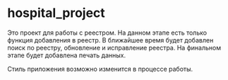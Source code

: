 # hospital_project

Это проект для работы с реестром. На данном этапе есть только функция добавления в реестр.
В ближайшее время будет добавлен поиск по реестру, обновление и исправление реестра.
На финальном этапе будет добавлена печать данных.

Стиль приложения возможно изменится в процессе работы.
